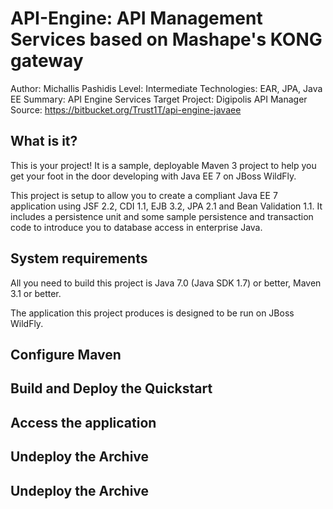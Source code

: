 API-Engine: API Management Services based on Mashape's KONG gateway
===================================================================
Author: Michallis Pashidis
Level: Intermediate
Technologies: EAR, JPA, Java EE
Summary: API Engine Services
Target Project: Digipolis API Manager
Source: <https://bitbucket.org/Trust1T/api-engine-javaee>

What is it?
-----------

This is your project! It is a sample, deployable Maven 3 project to help you get your foot in the door developing with Java EE 7 on JBoss WildFly.

This project is setup to allow you to create a compliant Java EE 7 application using JSF 2.2, CDI 1.1, EJB 3.2, JPA 2.1 and Bean Validation 1.1. It includes a persistence unit and some sample persistence and transaction code to introduce you to database access in enterprise Java.

System requirements
-------------------

All you need to build this project is Java 7.0 (Java SDK 1.7) or better, Maven 3.1 or better.

The application this project produces is designed to be run on JBoss WildFly.

 
Configure Maven
---------------

 
Build and Deploy the Quickstart
-------------------------



Access the application 
---------------------



Undeploy the Archive
--------------------



Undeploy the Archive
--------------------
